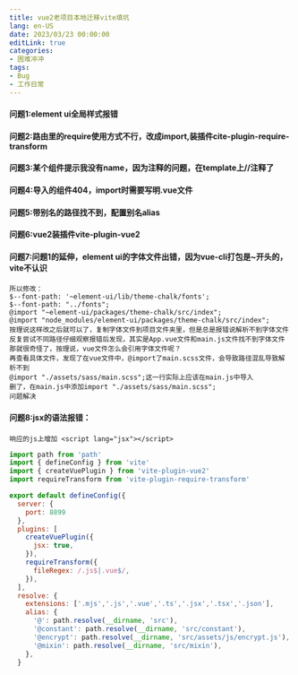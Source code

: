 ```yaml
---
title: vue2老项目本地迁移vite填坑
lang: en-US
date: 2023/03/23 00:00:00
editLink: true
categories: 
- 困难冲冲
tags: 
- Bug
- 工作日常
---
```


#### 问题1:element ui全局样式报错
#### 问题2:路由里的require使用方式不行，改成import,装插件cite-plugin-require-transform
#### 问题3:某个组件提示我没有name，因为注释的问题，在template上//注释了
#### 问题4:导入的组件404，import时需要写明.vue文件
#### 问题5:带别名的路径找不到，配置别名alias
#### 问题6:vue2装插件vite-plugin-vue2
#### 问题7:问题1的延伸，element ui的字体文件出错，因为vue-cli打包是~开头的，vite不认识
```
所以修改：
$--font-path: '~element-ui/lib/theme-chalk/fonts';
$--font-path: "../fonts";
@import "~element-ui/packages/theme-chalk/src/index";
@import "node_modules/element-ui/packages/theme-chalk/src/index";
按理说这样改之后就可以了，复制字体文件到项目文件夹里，但是总是报错说解析不到字体文件
反复尝试不同路径仔细观察报错后发现，其实是App.vue文件和main.js文件找不到字体文件
那就很奇怪了，按理说，vue文件怎么会引用字体文件呢？
再查看具体文件，发现了在vue文件中，@import了main.scss文件，会导致路径混乱导致解析不到
@import "./assets/sass/main.scss";这一行实际上应该在main.js中导入
删了，在main.js中添加import "./assets/sass/main.scss";
问题解决
```

#### 问题8:jsx的语法报错：

`响应的js上增加 <script lang="jsx"></script>`

```js
import path from 'path'
import { defineConfig } from 'vite'
import { createVuePlugin } from 'vite-plugin-vue2'
import requireTransform from 'vite-plugin-require-transform'

export default defineConfig({
  server: {
    port: 8899
  },
  plugins: [
    createVuePlugin({
      jsx: true,
    }),
    requireTransform({
      fileRegex: /.js$|.vue$/,
    }),
  ],
  resolve: {
    extensions: ['.mjs','.js','.vue','.ts','.jsx','.tsx','.json'],
    alias: {
      '@': path.resolve(__dirname, 'src'),
      '@constant': path.resolve(__dirname, 'src/constant'),
      '@encrypt': path.resolve(__dirname, 'src/assets/js/encrypt.js'),
      '@mixin': path.resolve(__dirname, 'src/mixin'),
    },
  }
```
